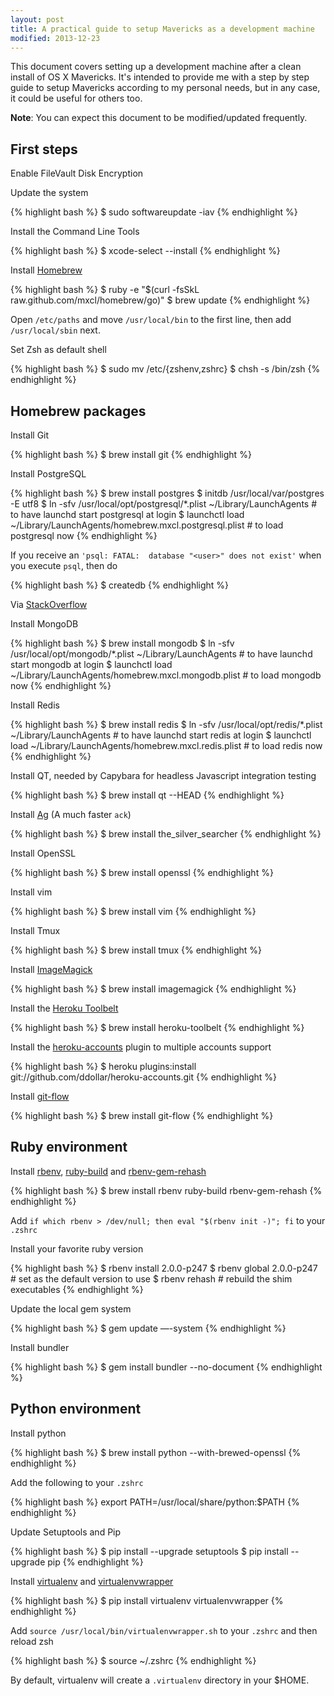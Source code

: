 ```yaml
---
layout: post
title: A practical guide to setup Mavericks as a development machine
modified: 2013-12-23
---
```


This document covers setting up a development machine after a clean install of
OS X Mavericks. It's intended to provide me with a step by step guide
to setup Mavericks according to my personal needs, but in any case, it
could be useful for others too.
 
__Note__: You can expect this document to be modified/updated frequently.

## First steps

Enable FileVault Disk Encryption

Update the system

{% highlight bash %}
$ sudo softwareupdate -iav
{% endhighlight %}

Install the Command Line Tools

{% highlight bash %}
$ xcode-select --install
{% endhighlight %}

Install [Homebrew](http://brew.sh/)

{% highlight bash %}
$ ruby -e "$(curl -fsSkL raw.github.com/mxcl/homebrew/go)"
$ brew update
{% endhighlight %}

Open `/etc/paths` and move `/usr/local/bin` to the first line, then add `/usr/local/sbin` next.

Set Zsh as default shell

{% highlight bash %}
$ sudo mv /etc/{zshenv,zshrc}
$ chsh -s /bin/zsh
{% endhighlight %}

## Homebrew packages

Install Git

{% highlight bash %}
$ brew install git
{% endhighlight %}

Install PostgreSQL

{% highlight bash %}
$ brew install postgres
$ initdb /usr/local/var/postgres -E utf8
$ ln -sfv /usr/local/opt/postgresql/*.plist ~/Library/LaunchAgents # to have launchd start postgresql at login
$ launchctl load ~/Library/LaunchAgents/homebrew.mxcl.postgresql.plist # to load postgresql now
{% endhighlight %}

  If you receive an `'psql: FATAL:  database "<user>" does not exist'` when you execute `psql`, then do

{% highlight bash %}
$ createdb
{% endhighlight %}

  Via [StackOverflow](http://stackoverflow.com/questions/17633422/psql-fatal-database-user-does-not-exist)

Install MongoDB

{% highlight bash %}
$ brew install mongodb
$ ln -sfv /usr/local/opt/mongodb/*.plist ~/Library/LaunchAgents # to have launchd start mongodb at login
$ launchctl load ~/Library/LaunchAgents/homebrew.mxcl.mongodb.plist # to load mongodb now
{% endhighlight %}

Install Redis

{% highlight bash %}
$ brew install redis
$ ln -sfv /usr/local/opt/redis/*.plist ~/Library/LaunchAgents # to have launchd start redis at login
$ launchctl load ~/Library/LaunchAgents/homebrew.mxcl.redis.plist # to load redis now
{% endhighlight %}

Install QT, needed by Capybara for headless Javascript integration testing

{% highlight bash %}
$ brew install qt --HEAD
{% endhighlight %}

Install [Ag](https://github.com/ggreer/the_silver_searcher) (A much faster `ack`)

{% highlight bash %}
$ brew install the_silver_searcher
{% endhighlight %}

Install OpenSSL

{% highlight bash %}
$ brew install openssl
{% endhighlight %}

Install vim

{% highlight bash %}
$ brew install vim
{% endhighlight %}

Install Tmux

{% highlight bash %}
$ brew install tmux
{% endhighlight %}

Install [ImageMagick](http://www.imagemagick.org/script/index.php)

{% highlight bash %}
$ brew install imagemagick
{% endhighlight %}

Install the [Heroku Toolbelt](https://toolbelt.heroku.com)

{% highlight bash %}
$ brew install heroku-toolbelt
{% endhighlight %}

Install the [heroku-accounts](https://github.com/ddollar/heroku-accounts) plugin to multiple accounts support

{% highlight bash %}
$ heroku plugins:install git://github.com/ddollar/heroku-accounts.git
{% endhighlight %}

Install [git-flow](https://github.com/nvie/gitflow)

{% highlight bash %}
$ brew install git-flow
{% endhighlight %}

## Ruby environment

Install [rbenv](https://github.com/sstephenson/rbenv), [ruby-build](https://github.com/sstephenson/ruby-build) and [rbenv-gem-rehash](https://github.com/sstephenson/rbenv-gem-rehash)

{% highlight bash %}
$ brew install rbenv ruby-build rbenv-gem-rehash
{% endhighlight %}

Add `if which rbenv > /dev/null; then eval "$(rbenv init -)"; fi` to your `.zshrc`

Install your favorite ruby version

{% highlight bash %}
$ rbenv install 2.0.0-p247
$ rbenv global 2.0.0-p247 # set as the default version to use
$ rbenv rehash # rebuild the shim executables
{% endhighlight %}

Update the local gem system

{% highlight bash %}
$ gem update —-system
{% endhighlight %}

Install bundler

{% highlight bash %}
$ gem install bundler --no-document
{% endhighlight %}


## Python environment

Install python

{% highlight bash %}
$ brew install python --with-brewed-openssl
{% endhighlight %}

Add the following to your `.zshrc`

{% highlight bash %}
export PATH=/usr/local/share/python:$PATH
{% endhighlight %}

Update Setuptools and Pip

{% highlight bash %}
$ pip install --upgrade setuptools
$ pip install --upgrade pip
{% endhighlight %}

Install [virtualenv](https://pypi.python.org/pypi/virtualenv) and [virtualenvwrapper](https://pypi.python.org/pypi/virtualenvwrapper)

{% highlight bash %}
$ pip install virtualenv virtualenvwrapper
{% endhighlight %}

Add `source /usr/local/bin/virtualenvwrapper.sh` to your `.zshrc` and then reload zsh

{% highlight bash %}
$ source ~/.zshrc
{% endhighlight %}

By default, virtualenv will create a `.virtualenv` directory in your $HOME.

